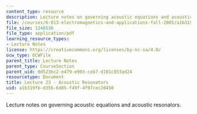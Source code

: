```yaml
---
content_type: resource
description: Lecture notes on governing acoustic equations and acoustic resonators.
file: /courses/6-013-electromagnetics-and-applications-fall-2005/a1b319fbd3566d85f49f4f97cec20450_lec23.pdf
file_size: 1246536
file_type: application/pdf
learning_resource_types:
- Lecture Notes
license: https://creativecommons.org/licenses/by-nc-sa/4.0/
ocw_type: OCWFile
parent_title: Lecture Notes
parent_type: CourseSection
parent_uid: 0d523bc2-e479-e903-ceb7-d101c853ad24
resourcetype: Document
title: Lecture 23 - Acoustic Resonators
uid: a1b319fb-d356-6d85-f49f-4f97cec20450
---
```

Lecture notes on governing acoustic equations and acoustic resonators.